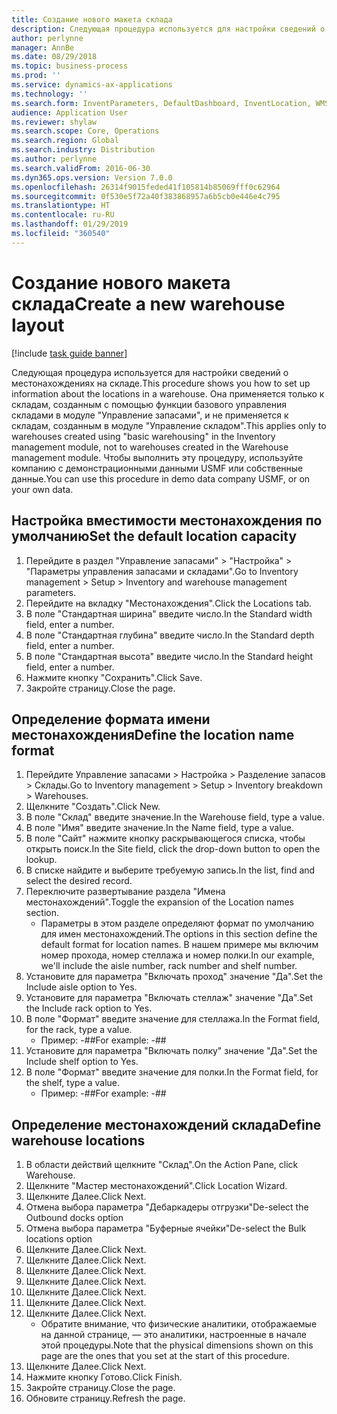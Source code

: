 ```yaml
---
title: Создание нового макета склада
description: Следующая процедура используется для настройки сведений о местонахождениях на складе.
author: perlynne
manager: AnnBe
ms.date: 08/29/2018
ms.topic: business-process
ms.prod: ''
ms.service: dynamics-ax-applications
ms.technology: ''
ms.search.form: InventParameters, DefaultDashboard, InventLocation, WMSLocationWizard
audience: Application User
ms.reviewer: shylaw
ms.search.scope: Core, Operations
ms.search.region: Global
ms.search.industry: Distribution
ms.author: perlynne
ms.search.validFrom: 2016-06-30
ms.dyn365.ops.version: Version 7.0.0
ms.openlocfilehash: 26314f9015feded41f105814b85069fff0c62964
ms.sourcegitcommit: 0f530e5f72a40f383868957a6b5cb0e446e4c795
ms.translationtype: HT
ms.contentlocale: ru-RU
ms.lasthandoff: 01/29/2019
ms.locfileid: "360540"
---
```

# <a name="create-a-new-warehouse-layout"></a><span data-ttu-id="daaf0-103">Создание нового макета склада</span><span class="sxs-lookup"><span data-stu-id="daaf0-103">Create a new warehouse layout</span></span>

[!include [task guide banner](../../includes/task-guide-banner.md)]

<span data-ttu-id="daaf0-104">Следующая процедура используется для настройки сведений о местонахождениях на складе.</span><span class="sxs-lookup"><span data-stu-id="daaf0-104">This procedure shows you how to set up information about the locations in a warehouse.</span></span> <span data-ttu-id="daaf0-105">Она применяется только к складам, созданным с помощью функции базового управления складами в модуле "Управление запасами", и не применяется к складам, созданным в модуле "Управление складом".</span><span class="sxs-lookup"><span data-stu-id="daaf0-105">This applies only to warehouses created using "basic warehousing" in the Inventory management module, not to warehouses created in the Warehouse management module.</span></span> <span data-ttu-id="daaf0-106">Чтобы выполнить эту процедуру, используйте компанию с демонстрационными данными USMF или собственные данные.</span><span class="sxs-lookup"><span data-stu-id="daaf0-106">You can use this procedure in demo data company USMF, or on your own data.</span></span>


## <a name="set-the-default-location-capacity"></a><span data-ttu-id="daaf0-107">Настройка вместимости местонахождения по умолчанию</span><span class="sxs-lookup"><span data-stu-id="daaf0-107">Set the default location capacity</span></span>
1. <span data-ttu-id="daaf0-108">Перейдите в раздел "Управление запасами" > "Настройка" > "Параметры управления запасами и складами".</span><span class="sxs-lookup"><span data-stu-id="daaf0-108">Go to Inventory management > Setup > Inventory and warehouse management parameters.</span></span>
2. <span data-ttu-id="daaf0-109">Перейдите на вкладку "Местонахождения".</span><span class="sxs-lookup"><span data-stu-id="daaf0-109">Click the Locations tab.</span></span>
3. <span data-ttu-id="daaf0-110">В поле "Стандартная ширина" введите число.</span><span class="sxs-lookup"><span data-stu-id="daaf0-110">In the Standard width field, enter a number.</span></span>
4. <span data-ttu-id="daaf0-111">В поле "Стандартная глубина" введите число.</span><span class="sxs-lookup"><span data-stu-id="daaf0-111">In the Standard depth field, enter a number.</span></span>
5. <span data-ttu-id="daaf0-112">В поле "Стандартная высота" введите число.</span><span class="sxs-lookup"><span data-stu-id="daaf0-112">In the Standard height field, enter a number.</span></span>
6. <span data-ttu-id="daaf0-113">Нажмите кнопку "Сохранить".</span><span class="sxs-lookup"><span data-stu-id="daaf0-113">Click Save.</span></span>
7. <span data-ttu-id="daaf0-114">Закройте страницу.</span><span class="sxs-lookup"><span data-stu-id="daaf0-114">Close the page.</span></span>

## <a name="define-the-location-name-format"></a><span data-ttu-id="daaf0-115">Определение формата имени местонахождения</span><span class="sxs-lookup"><span data-stu-id="daaf0-115">Define the location name format</span></span>
1. <span data-ttu-id="daaf0-116">Перейдите Управление запасами > Настройка > Разделение запасов > Склады.</span><span class="sxs-lookup"><span data-stu-id="daaf0-116">Go to Inventory management > Setup > Inventory breakdown > Warehouses.</span></span>
2. <span data-ttu-id="daaf0-117">Щелкните "Создать".</span><span class="sxs-lookup"><span data-stu-id="daaf0-117">Click New.</span></span>
3. <span data-ttu-id="daaf0-118">В поле "Склад" введите значение.</span><span class="sxs-lookup"><span data-stu-id="daaf0-118">In the Warehouse field, type a value.</span></span>
4. <span data-ttu-id="daaf0-119">В поле "Имя" введите значение.</span><span class="sxs-lookup"><span data-stu-id="daaf0-119">In the Name field, type a value.</span></span>
5. <span data-ttu-id="daaf0-120">В поле "Сайт" нажмите кнопку раскрывающегося списка, чтобы открыть поиск.</span><span class="sxs-lookup"><span data-stu-id="daaf0-120">In the Site field, click the drop-down button to open the lookup.</span></span>
6. <span data-ttu-id="daaf0-121">В списке найдите и выберите требуемую запись.</span><span class="sxs-lookup"><span data-stu-id="daaf0-121">In the list, find and select the desired record.</span></span>
7. <span data-ttu-id="daaf0-122">Переключите развертывание раздела "Имена местонахождений".</span><span class="sxs-lookup"><span data-stu-id="daaf0-122">Toggle the expansion of the Location names section.</span></span>
    * <span data-ttu-id="daaf0-123">Параметры в этом разделе определяют формат по умолчанию для имен местонахождений.</span><span class="sxs-lookup"><span data-stu-id="daaf0-123">The options in this section define the default format for location names.</span></span> <span data-ttu-id="daaf0-124">В нашем примере мы включим номер прохода, номер стеллажа и номер полки.</span><span class="sxs-lookup"><span data-stu-id="daaf0-124">In our example, we'll include the aisle number, rack number and shelf number.</span></span>  
8. <span data-ttu-id="daaf0-125">Установите для параметра "Включать проход" значение "Да".</span><span class="sxs-lookup"><span data-stu-id="daaf0-125">Set the Include aisle option to Yes.</span></span>
9. <span data-ttu-id="daaf0-126">Установите для параметра "Включать стеллаж" значение "Да".</span><span class="sxs-lookup"><span data-stu-id="daaf0-126">Set the Include rack option to Yes.</span></span> 
10. <span data-ttu-id="daaf0-127">В поле "Формат" введите значение для стеллажа.</span><span class="sxs-lookup"><span data-stu-id="daaf0-127">In the Format field, for the rack, type a value.</span></span>
    * <span data-ttu-id="daaf0-128">Пример: -##</span><span class="sxs-lookup"><span data-stu-id="daaf0-128">For example: -##</span></span>  
11. <span data-ttu-id="daaf0-129">Установите для параметра "Включать полку" значение "Да".</span><span class="sxs-lookup"><span data-stu-id="daaf0-129">Set the Include shelf option to Yes.</span></span>
12. <span data-ttu-id="daaf0-130">В поле "Формат" введите значение для полки.</span><span class="sxs-lookup"><span data-stu-id="daaf0-130">In the Format field, for the shelf, type a value.</span></span>
    * <span data-ttu-id="daaf0-131">Пример: -##</span><span class="sxs-lookup"><span data-stu-id="daaf0-131">For example: -##</span></span>  

## <a name="define-warehouse-locations"></a><span data-ttu-id="daaf0-132">Определение местонахождений склада</span><span class="sxs-lookup"><span data-stu-id="daaf0-132">Define warehouse locations</span></span>
1. <span data-ttu-id="daaf0-133">В области действий щелкните "Склад".</span><span class="sxs-lookup"><span data-stu-id="daaf0-133">On the Action Pane, click Warehouse.</span></span>
2. <span data-ttu-id="daaf0-134">Щелкните "Мастер местонахождений".</span><span class="sxs-lookup"><span data-stu-id="daaf0-134">Click Location Wizard.</span></span>
3. <span data-ttu-id="daaf0-135">Щелкните Далее.</span><span class="sxs-lookup"><span data-stu-id="daaf0-135">Click Next.</span></span>
4. <span data-ttu-id="daaf0-136">Отмена выбора параметра "Дебаркадеры отгрузки"</span><span class="sxs-lookup"><span data-stu-id="daaf0-136">De-select the Outbound docks option</span></span>
5. <span data-ttu-id="daaf0-137">Отмена выбора параметра "Буферные ячейки"</span><span class="sxs-lookup"><span data-stu-id="daaf0-137">De-select the Bulk locations option</span></span>
6. <span data-ttu-id="daaf0-138">Щелкните Далее.</span><span class="sxs-lookup"><span data-stu-id="daaf0-138">Click Next.</span></span>
7. <span data-ttu-id="daaf0-139">Щелкните Далее.</span><span class="sxs-lookup"><span data-stu-id="daaf0-139">Click Next.</span></span>
8. <span data-ttu-id="daaf0-140">Щелкните Далее.</span><span class="sxs-lookup"><span data-stu-id="daaf0-140">Click Next.</span></span>
9. <span data-ttu-id="daaf0-141">Щелкните Далее.</span><span class="sxs-lookup"><span data-stu-id="daaf0-141">Click Next.</span></span>
10. <span data-ttu-id="daaf0-142">Щелкните Далее.</span><span class="sxs-lookup"><span data-stu-id="daaf0-142">Click Next.</span></span>
11. <span data-ttu-id="daaf0-143">Щелкните Далее.</span><span class="sxs-lookup"><span data-stu-id="daaf0-143">Click Next.</span></span>
12. <span data-ttu-id="daaf0-144">Щелкните Далее.</span><span class="sxs-lookup"><span data-stu-id="daaf0-144">Click Next.</span></span>
    * <span data-ttu-id="daaf0-145">Обратите внимание, что физические аналитики, отображаемые на данной странице, — это аналитики, настроенные в начале этой процедуры.</span><span class="sxs-lookup"><span data-stu-id="daaf0-145">Note that the physical dimensions shown on this page are the ones that you set at the start of this procedure.</span></span>  
13. <span data-ttu-id="daaf0-146">Щелкните Далее.</span><span class="sxs-lookup"><span data-stu-id="daaf0-146">Click Next.</span></span>
14. <span data-ttu-id="daaf0-147">Нажмите кнопку Готово.</span><span class="sxs-lookup"><span data-stu-id="daaf0-147">Click Finish.</span></span>
15. <span data-ttu-id="daaf0-148">Закройте страницу.</span><span class="sxs-lookup"><span data-stu-id="daaf0-148">Close the page.</span></span>
16. <span data-ttu-id="daaf0-149">Обновите страницу.</span><span class="sxs-lookup"><span data-stu-id="daaf0-149">Refresh the page.</span></span>

